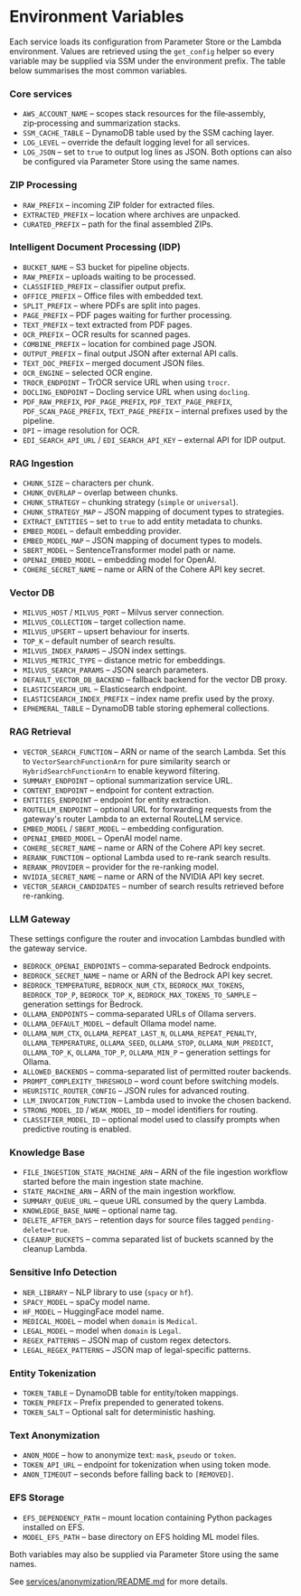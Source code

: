 # Environment Variables

Each service loads its configuration from Parameter Store or the Lambda environment. Values are retrieved using the ``get_config`` helper so every variable may be supplied via SSM under the environment prefix. The table below summarises the most common variables.

### Core services

- `AWS_ACCOUNT_NAME` – scopes stack resources for the file‑assembly, zip‑processing and summarization stacks.
- `SSM_CACHE_TABLE` – DynamoDB table used by the SSM caching layer.
- `LOG_LEVEL` – override the default logging level for all services.
- `LOG_JSON` – set to `true` to output log lines as JSON.
  Both options can also be configured via Parameter Store using the same names.

### ZIP Processing

- `RAW_PREFIX` – incoming ZIP folder for extracted files.
- `EXTRACTED_PREFIX` – location where archives are unpacked.
- `CURATED_PREFIX` – path for the final assembled ZIPs.

### Intelligent Document Processing (IDP)

- `BUCKET_NAME` – S3 bucket for pipeline objects.
- `RAW_PREFIX` – uploads waiting to be processed.
- `CLASSIFIED_PREFIX` – classifier output prefix.
- `OFFICE_PREFIX` – Office files with embedded text.
- `SPLIT_PREFIX` – where PDFs are split into pages.
- `PAGE_PREFIX` – PDF pages waiting for further processing.
- `TEXT_PREFIX` – text extracted from PDF pages.
- `OCR_PREFIX` – OCR results for scanned pages.
- `COMBINE_PREFIX` – location for combined page JSON.
- `OUTPUT_PREFIX` – final output JSON after external API calls.
- `TEXT_DOC_PREFIX` – merged document JSON files.
- `OCR_ENGINE` – selected OCR engine.
- `TROCR_ENDPOINT` – TrOCR service URL when using `trocr`.
- `DOCLING_ENDPOINT` – Docling service URL when using `docling`.
- `PDF_RAW_PREFIX`, `PDF_PAGE_PREFIX`, `PDF_TEXT_PAGE_PREFIX`, `PDF_SCAN_PAGE_PREFIX`, `TEXT_PAGE_PREFIX` – internal prefixes used by the pipeline.
- `DPI` – image resolution for OCR.
- `EDI_SEARCH_API_URL` / `EDI_SEARCH_API_KEY` – external API for IDP output.

### RAG Ingestion

- `CHUNK_SIZE` – characters per chunk.
- `CHUNK_OVERLAP` – overlap between chunks.
- `CHUNK_STRATEGY` – chunking strategy (`simple` or `universal`).
- `CHUNK_STRATEGY_MAP` – JSON mapping of document types to strategies.
- `EXTRACT_ENTITIES` – set to `true` to add entity metadata to chunks.
- `EMBED_MODEL` – default embedding provider.
- `EMBED_MODEL_MAP` – JSON mapping of document types to models.
- `SBERT_MODEL` – SentenceTransformer model path or name.
- `OPENAI_EMBED_MODEL` – embedding model for OpenAI.
- `COHERE_SECRET_NAME` – name or ARN of the Cohere API key secret.

### Vector DB

- `MILVUS_HOST` / `MILVUS_PORT` – Milvus server connection.
- `MILVUS_COLLECTION` – target collection name.
- `MILVUS_UPSERT` – upsert behaviour for inserts.
- `TOP_K` – default number of search results.
- `MILVUS_INDEX_PARAMS` – JSON index settings.
- `MILVUS_METRIC_TYPE` – distance metric for embeddings.
- `MILVUS_SEARCH_PARAMS` – JSON search parameters.
- `DEFAULT_VECTOR_DB_BACKEND` – fallback backend for the vector DB proxy.
- `ELASTICSEARCH_URL` – Elasticsearch endpoint.
- `ELASTICSEARCH_INDEX_PREFIX` – index name prefix used by the proxy.
- `EPHEMERAL_TABLE` – DynamoDB table storing ephemeral collections.

### RAG Retrieval

- `VECTOR_SEARCH_FUNCTION` – ARN or name of the search Lambda. Set this to `VectorSearchFunctionArn` for pure similarity search or `HybridSearchFunctionArn` to enable keyword filtering.
- `SUMMARY_ENDPOINT` – optional summarization service URL.
- `CONTENT_ENDPOINT` – endpoint for content extraction.
- `ENTITIES_ENDPOINT` – endpoint for entity extraction.
- `ROUTELLM_ENDPOINT` – optional URL for forwarding requests from the gateway's router Lambda to an external RouteLLM service.
- `EMBED_MODEL` / `SBERT_MODEL` – embedding configuration.
- `OPENAI_EMBED_MODEL` – OpenAI model name.
- `COHERE_SECRET_NAME` – name or ARN of the Cohere API key secret.
- `RERANK_FUNCTION` – optional Lambda used to re-rank search results.
- `RERANK_PROVIDER` – provider for the re-ranking model.
- `NVIDIA_SECRET_NAME` – name or ARN of the NVIDIA API key secret.
- `VECTOR_SEARCH_CANDIDATES` – number of search results retrieved before re-ranking.

### LLM Gateway

These settings configure the router and invocation Lambdas bundled with the gateway service.

- `BEDROCK_OPENAI_ENDPOINTS` – comma‑separated Bedrock endpoints.
- `BEDROCK_SECRET_NAME` – name or ARN of the Bedrock API key secret.
- `BEDROCK_TEMPERATURE`, `BEDROCK_NUM_CTX`, `BEDROCK_MAX_TOKENS`, `BEDROCK_TOP_P`, `BEDROCK_TOP_K`, `BEDROCK_MAX_TOKENS_TO_SAMPLE` – generation settings for Bedrock.
- `OLLAMA_ENDPOINTS` – comma‑separated URLs of Ollama servers.
- `OLLAMA_DEFAULT_MODEL` – default Ollama model name.
- `OLLAMA_NUM_CTX`, `OLLAMA_REPEAT_LAST_N`, `OLLAMA_REPEAT_PENALTY`, `OLLAMA_TEMPERATURE`, `OLLAMA_SEED`, `OLLAMA_STOP`, `OLLAMA_NUM_PREDICT`, `OLLAMA_TOP_K`, `OLLAMA_TOP_P`, `OLLAMA_MIN_P` – generation settings for Ollama.
- `ALLOWED_BACKENDS` – comma-separated list of permitted router backends.
- `PROMPT_COMPLEXITY_THRESHOLD` – word count before switching models.
- `HEURISTIC_ROUTER_CONFIG` – JSON rules for advanced routing.
- `LLM_INVOCATION_FUNCTION` – Lambda used to invoke the chosen backend.
- `STRONG_MODEL_ID` / `WEAK_MODEL_ID` – model identifiers for routing.
- `CLASSIFIER_MODEL_ID` – optional model used to classify prompts when predictive routing is enabled.

### Knowledge Base

- `FILE_INGESTION_STATE_MACHINE_ARN` – ARN of the file ingestion workflow started before the main ingestion state machine.
- `STATE_MACHINE_ARN` – ARN of the main ingestion workflow.
- `SUMMARY_QUEUE_URL` – queue URL consumed by the query Lambda.
- `KNOWLEDGE_BASE_NAME` – optional name tag.
- `DELETE_AFTER_DAYS` – retention days for source files tagged `pending-delete=true`.
- `CLEANUP_BUCKETS` – comma separated list of buckets scanned by the cleanup Lambda.

### Sensitive Info Detection

- `NER_LIBRARY` – NLP library to use (`spacy` or `hf`).
- `SPACY_MODEL` – spaCy model name.
- `HF_MODEL` – HuggingFace model name.
- `MEDICAL_MODEL` – model when `domain` is `Medical`.
- `LEGAL_MODEL` – model when `domain` is `Legal`.
- `REGEX_PATTERNS` – JSON map of custom regex detectors.
- `LEGAL_REGEX_PATTERNS` – JSON map of legal-specific patterns.

### Entity Tokenization

- `TOKEN_TABLE` – DynamoDB table for entity/token mappings.
- `TOKEN_PREFIX` – Prefix prepended to generated tokens.
- `TOKEN_SALT` – Optional salt for deterministic hashing.

### Text Anonymization

- `ANON_MODE` – how to anonymize text: `mask`, `pseudo` or `token`.
- `TOKEN_API_URL` – endpoint for tokenization when using token mode.
- `ANON_TIMEOUT` – seconds before falling back to `[REMOVED]`.

### EFS Storage

- `EFS_DEPENDENCY_PATH` – mount location containing Python packages installed on EFS.
- `MODEL_EFS_PATH` – base directory on EFS holding ML model files.

Both variables may also be supplied via Parameter Store using the same names.

See [services/anonymization/README.md](../services/anonymization/README.md) for more details.

